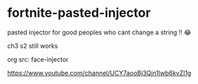 # fortnite-pasted-injector
pasted injector for good peoples who cant change a string !! :joy:

ch3 s2 still works

org src: face-injector

https://www.youtube.com/channel/UCY7aooBj3Qjn1lwb6kvZl1g
